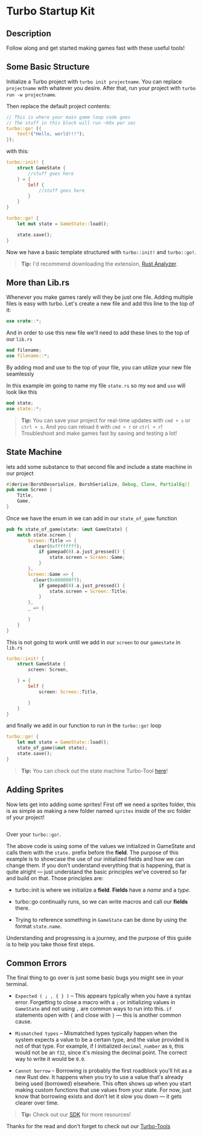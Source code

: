 # Turbo Startup Kit

## Description

Follow along and get started making games fast with these useful tools!

## Some Basic Structure

Initialize a Turbo project with `turbo init projectname`. You can replace `projectname` with whatever you desire. After that, run your project with `turbo run -w projectname`.

Then replace the default project contents:

```rust
// This is where your main game loop code goes
// The stuff in this block will run ~60x per sec
turbo::go! ({
    text!("Hello, world!!!");
});
```

with this:

```rust
turbo::init! {
    struct GameState {
        //stuff goes here
    } = {
        Self {
            //stuff goes here
        }
    }
}

turbo::go! {
    let mut state = GameState::load();

    state.save();
}
```
Now we have a basic template structured with `turbo::init!` and `turbo::go!`.

> **Tip:** I'd recommend downloading the extension, [Rust Analyzer](https://marketplace.visualstudio.com/items/?itemName=rust-lang.rust-analyzer).

## More than Lib.rs

Whenever you make games rarely will they be just one file. Adding multiple files is easy with turbo. Let's create a new file and add this line to the top of it:

```rust
use crate::*;
```

And in order to use this new file we'll need to add these lines to the top of our `lib.rs`

```rust
mod filename;
use filename::*;
```

By adding mod and use to the top of your file, you can utilize your new file seamlessly

In this example im going to name my file `state.rs` so my `mod` and `use` will look like this

```rust
mod state;
use state::*;
```

> **Tip:** You can save your project for real-time updates with `cmd + s` or `ctrl + s`. And you can reload it with `cmd + r` or `ctrl + r`! Troubleshoot and make games fast by saving and testing a lot!


## State Machine

lets add some substance to that second file and include a state machine in our project

```rust
#[derive(BorshDeserialize, BorshSerialize, Debug, Clone, PartialEq)]
pub enum Screen {
    Title,
    Game,
}
```
Once we have the enum in we can add in our `state_of_game` function

```rust
pub fn state_of_game(state: &mut GameState) {
    match state.screen {
        Screen::Title => {
          clear(0xffffffff);
	        if gamepad(0).a.just_pressed() {
		        state.screen = Screen::Game;
	        }
        },
        Screen::Game => {
          clear(0x000000ff);
        	if gamepad(0).a.just_pressed() {
		        state.screen = Screen::Title;
		    }
        },
        _ => {
        
        }
    }
}
```

This is not going to work until we add in our `screen` to our `gamestate` in `lib.rs`

```rust
turbo::init! {
    struct GameState {
        screen: Screen,

    } = {
        Self {
            screen: Screen::Title,

        }
    }
}
```

and finally we add in our function to run in the `turbo::go!` loop

```rust
turbo::go! {
    let mut state = GameState::load();
    state_of_game(&mut state);
    state.save();
}
```

> **Tip:** You can check out the state machine Turbo-Tool [here](https://www.youtube.com/watch?v=6XMg5csFccw&t=1s)!

## Adding Sprites

Now lets get into adding some sprites! First off we need a sprites folder, this is as simple as making a new folder named `sprites` inside of the src folder of your project!

```rust

```

Over your `turbo::go!`.

The above code is using some of the values we initialized in GameState and calls them with the `state.` prefix before the **field**. The purpose of this example is to showcase the use of our initialized fields and how we can change them. If you don't understand everything that is happening, that is quite alright — just understand the basic principles we've covered so far and build on that. Those principles are:

- turbo::init is where we initialize a **field**. **Fields** have a _name_ and a _type_.

- turbo::go continually runs, so we can write macros and call our **fields** there.

- Trying to reference something in `GameState` can be done by using the format `state.name`.

Understanding and progressing is a journey, and the purpose of this guide is to help you take those first steps.

## Common Errors

The final thing to go over is just some basic bugs you might see in your terminal.

- `Expected ( ; , { } )` – This appears typically when you have a syntax error. Forgetting to close a macro with a `;` or initializing values in `GameState` and not using `,` are common ways to run into this. `if` statements open with `{` and close with `}` — this is another common cause.

- `Mismatched types` – Mismatched types typically happen when the system expects a value to be a certain type, and the value provided is not of that type. For example, if I initialized `decimal_number` as `0`, this would not be an `f32`, since it's missing the decimal point. The correct way to write it would be `0.0`.

- `Cannot borrow` – Borrowing is probably the first roadblock you'll hit as a new Rust dev. It happens when you try to use a value that's already being used (borrowed) elsewhere. This often shows up when you start making custom functions that use values from your state. For now, just know that borrowing exists and don’t let it slow you down — it gets clearer over time.

> **Tip:** Check out our [SDK](https://docs.turbo.computer/learn/guides/rust-basics) for more resources!

Thanks for the read and don't forget to check out our [Turbo-Tools](https://www.youtube.com/playlist?list=PL4thXl4CNv5IjPSx9-_f-F60zZlsORw2z)
